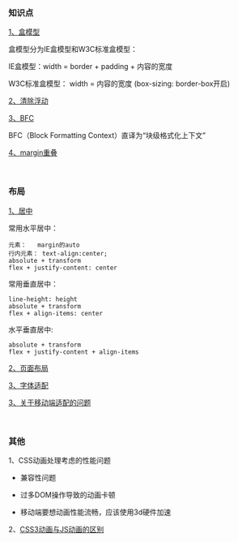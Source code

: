### 知识点

[1、盒模型](https://www.zhangxinxu.com/wordpress/2016/09/talking-about-css-margin-box/)

  盒模型分为IE盒模型和W3C标准盒模型：

  IE盒模型：width = border + padding + 内容的宽度

  W3C标准盒模型： width = 内容的宽度 (box-sizing: border-box开启)
  
[2、清除浮动]()

[3、BFC](https://juejin.im/post/5a4dbe026fb9a0452207ebe6)

  BFC（Block Formatting Context）直译为“块级格式化上下文”
  
[4、margin重叠]()
  

<br/>

### 布局

[1、居中](https://www.cnblogs.com/Tiboo/p/7617453.html)

  常用水平居中：

  ````
  元素：   margin的auto
  行内元素： text-align:center;
  absolute + transform
  flex + justify-content: center
  ````
  
  常用垂直居中：

  ````
  line-height: height
  absolute + transform
  flex + align-items: center 
  ````  

  水平垂直居中:

  ````
  absolute + transform
  flex + justify-content + align-items
  ````  
[2、页面布局]()

[3、字体适配]()

[3、关于移动端适配的问题](https://www.cnblogs.com/Tiboo/p/12273842.html)

<br/>

### 其他

1、CSS动画处理考虑的性能问题

* 兼容性问题

* 过多DOM操作导致的动画卡顿

* 移动端要想动画性能流畅，应该使用3d硬件加速


2、[CSS3动画与JS动画的区别](https://www.cnblogs.com/shuaishuaidejun/p/7444711.html)

    
